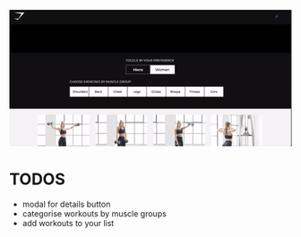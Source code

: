 ![demo.gif](GIF.gif)

# TODOS
- modal for details button 
- categorise workouts by muscle groups
- add workouts to your list
